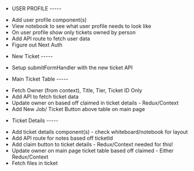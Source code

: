 - USER PROFILE -----

* Add user profile component(s)
* View notebook to see what user profile needs to look like
* On user profile show only tickets owned by person
* Add API route to fetch user data
* Figure out Next Auth

- New Ticket -----

* Setup submitFormHandler with the new ticket API
  <!-- * Add new ticket component(s) -->
  <!-- * Add API route for adding new ticket -->
  <!-- - View notebook on how new ticket form should look -->
  <!-- - Add Tier Dropdown - Tier C, Tier B, Tier A -->
  <!-- - Figure out of how attach files -->

- Main Ticket Table -----

* Fetch Owner (from context), Title, Tier, Ticket ID Only
* Add API to fetch ticket data
* Update owner on based off claimed in ticket details - Redux/Context
* Add New Job/ Ticket Button above table on main page

- Ticket Details -----

* Add ticket details component(s) - check whiteboard/notebook for layout
* Add API route for notes based off ticketId
* Add claim button to ticket details - Redux/Context needed for this!
* Update owner on main page ticket table based off claimed - Either Redux/Context
* Fetch files in ticket
